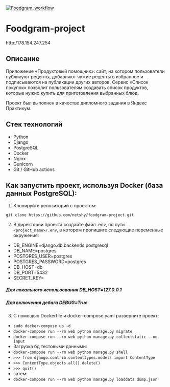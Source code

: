 [![Foodgram_workflow](https://github.com/vardeath/foodgram-project/actions/workflows/foodgram_workflow.yaml/badge.svg)](https://github.com/vardeath/foodgram-project/actions/workflows/foodgram_workflow.yaml)

# Foodgram-project
http:/178.154.247.254
## Описание
Приложение «Продуктовый помощник»: сайт, на котором пользователи публикуют рецепты, добавляют чужие рецепты в избранное и подписываются на публикации других авторов. Сервис «Список покупок» позволит пользователям создавать список продуктов, которые нужно купить для приготовления выбранных блюд.

Проект был выполнен в качестве дипломного задания в Яндекс Практикум.
## Стек технологий
- Python
- Django
- PostgreSQL
- Docker
- Nginx
- Gunicorn
- Git / GitHub actions

## Как запустить проект, используя Docker (база данных PostgreSQL):
1) Клонируйте репозиторий с проектом:
```
git clone https://github.com/netshy/foodgram-project.git
```
2) В директории проекта создайте файл .env, по пути `<project_name>/.env`, в котором пропишите следующие переменные окружения:
- DB_ENGINE=django.db.backends.postgresql
- DB_NAME=postgres 
- POSTGRES_USER=postgres
- POSTGRES_PASSWORD=postgres
- DB_HOST=db 
- DB_PORT=5432
- SECRET_KEY=<your secret key>

##### Для локального использования DB_HOST=127.0.0.1
##### Для включения дебага DEBUG=True

3) С помощью Dockerfile и docker-compose.yaml разверните проект:

- `sudo docker-compose up -d`
- `docker-compose run --rm web python manage.py migrate`
- `docker-compose run --rm web python manage.py collectstatic --no-input`
- Загрузка бд тестовыми данными:
- `docker-compose run --rm web python manage.py shell`
- `>>> from django.contrib.contenttypes.models import ContentType`
- `>>> ContentType.objects.all().delete()`
- `>>> quit()`
- затем:
- `docker-compose run --rm web python manage.py loaddata dump.json`

